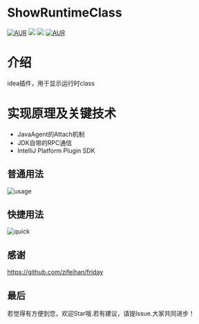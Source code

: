 # ShowRuntimeClass

[![AUR](https://img.shields.io/badge/license-Apache%20License%202.0-blue.svg)](https://github.com/caijianying/ShowRuntimeClass/blob/main/LICENSE)
[![](https://img.shields.io/badge/Author-小白菜-orange.svg)](https://caijianying.github.io)
[![](https://img.shields.io/badge/version-1.0.0-brightgreen.svg)](https://github.com/caijianying/ShowRuntimeClass)
[![AUR](https://img.shields.io/badge/Plugin%20Home-ShowRuntimeClass-blue.svg)](https://plugins.jetbrains.com/plugin/24820-showruntimeclass)

# 介绍
idea插件，用于显示运行时class

# 实现原理及关键技术
* JavaAgent的Attach机制
* JDK自带的RPC通信
* IntelliJ Platform Plugin SDK

## 普通用法
![usage](https://github.com/user-attachments/assets/a57270ef-e96f-45e6-bd83-ee79484caa6f)

## 快捷用法
![quick](https://github.com/user-attachments/assets/50b45bca-7c8b-4ae5-81a4-c0ec6e4e2bd9)

## 感谢
https://github.com/zifeihan/friday

## 最后
若觉得有方便到您，欢迎Star哦.若有建议，请提Issue.大家共同进步！

